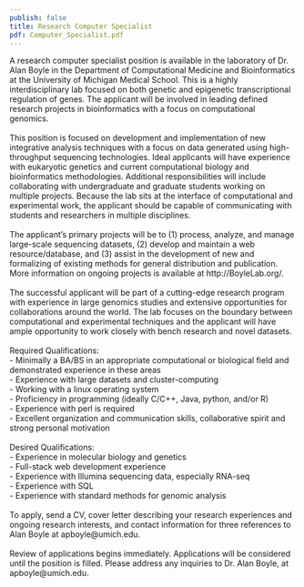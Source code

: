 ```yaml
---
publish: false
title: Research Computer Specialist
pdf: Computer_Specialist.pdf
---
```


<p>
A research computer specialist position is available in the laboratory of Dr. Alan Boyle in the Department of Computational Medicine and Bioinformatics at the University of Michigan Medical School. This is a highly interdisciplinary lab focused on both genetic and epigenetic transcriptional regulation of genes. The applicant will be involved in leading defined research projects in bioinformatics with a focus on computational genomics.
<br><br>
This position is focused on development and implementation of new integrative analysis techniques with a focus on data generated using high-throughput sequencing technologies. Ideal applicants will have experience with eukaryotic genetics and current computational biology and bioinformatics methodologies. Additional responsibilities will include collaborating with undergraduate and graduate students working on multiple projects. Because the lab sits at the interface of computational and experimental work, the applicant should be capable of communicating with students and researchers in multiple disciplines.
<br><br>
The applicant’s primary projects will be to (1) process, analyze, and manage large-scale sequencing datasets, (2) develop and maintain a web resource/database, and (3) assist in the development of new and formalizing of existing methods for general distribution and publication. More information on ongoing projects is available at http://BoyleLab.org/.
<br><br>
The successful applicant will be part of a cutting-edge research program with experience in large genomics studies and extensive opportunities for collaborations around the world. The lab focuses on the boundary between computational and experimental techniques and the applicant will have ample opportunity to work closely with bench research and novel datasets. 
<br><br>
Required Qualifications:<br>
- Minimally a BA/BS in an appropriate computational or biological field and demonstrated experience in these areas 
<br>
- Experience with large datasets and cluster-computing
<br>
- Working with a linux operating system
<br>
- Proficiency in programming (ideally C/C++, Java, python, and/or R)
<br>
- Experience with perl is required
<br>- Excellent organization and communication skills, collaborative spirit and strong personal motivation
<br><br>
Desired Qualifications:<br>
- Experience in molecular biology and genetics
<br>
- Full-stack web development experience
<br>
- Experience with Illumina sequencing data, especially RNA-seq
<br>
- Experience with SQL
<br>
- Experience with standard methods for genomic analysis
<br><br>
To apply, send a CV, cover letter describing your research experiences and ongoing research interests, and contact information for three references to Alan Boyle at apboyle@umich.edu.
<br><br>
Review of applications begins immediately. Applications will be considered until the position is filled. Please address any inquiries to Dr. Alan Boyle, at apboyle@umich.edu.
</p>
